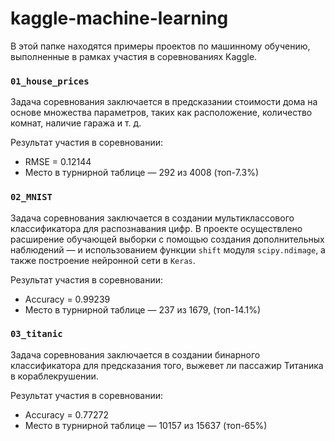 # kaggle-machine-learning
В этой папке находятся примеры проектов по машинному обучению, выполненные в рамках участия в соревнованиях Kaggle.

### `01_house_prices`
Задача соревнования заключается в предсказании стоимости дома на основе множества параметров, таких как расположение, количество комнат, наличие гаража и т. д.

Результат участия в соревновании:
* RMSE = 0.12144
* Место в турнирной таблице — 292 из 4008 (топ-7.3%)

### `02_MNIST`
Задача соревнования заключается в создании мультиклассового классификатора для распознавания цифр. В проекте осуществлено расширение обучающей выборки с помощью создания дополнительных наблюдений — и использованием функции `shift` модуля `scipy.ndimage`, а также построение нейронной сети в `Keras`.

Результат участия в соревновании:
* Accuracy = 0.99239
* Место в турнирной таблице — 237 из 1679, (топ-14.1%)

### `03_titanic`
Задача соревнования заключается в создании бинарного классификатора для предсказания того, выжевет ли пассажир Титаника в кораблекрушении.

Результат участия в соревновании:
* Accuracy = 0.77272
* Место в турнирной таблице — 10157 из 15637 (топ-65%)
